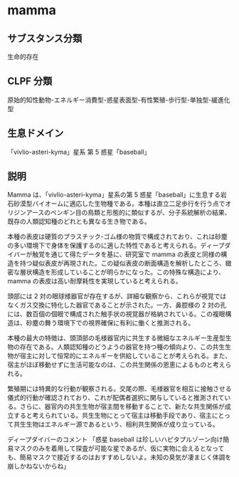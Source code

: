# mamma

## サブスタンス分類

生命的存在

## CLPF 分類

原始的知性動物-エネルギー消費型-惑星表面型-有性繁殖-歩行型-単独型-緩進化型

## 生息ドメイン

「vivlio-asteri-kyma」星系 第 5 惑星「baseball」

## 説明

Mamma は、「vivlio-asteri-kyma」星系の第 5 惑星「baseball」に生息する岩石砂漠型バイオームに適応した生物種である。本種は直立二足歩行を行う点でオリジンアースのペンギン目の鳥類と形態的に類似するが、分子系統解析の結果、既存の人類認知種のどれとも異なる生き物である。

本種の表皮は硬質のプラスチック-ゴム様の物質で構成されており、これは砂塵の多い環境下で身体を保護するのに適した特性であると考えられる。ディープダイバーが触覚を通じて得たデータを基に、研究室で mamma の表皮と同様の構造を持つ疑似表皮が再現された。この疑似表皮の断面構造を解析したところ、緻密な層状構造を形成していることが明らかになった。この特殊な構造により、mamma の表皮は高い耐摩耗性を実現していると考えられる。

頭部には 2 対の眼球様器官が存在するが、詳細な観察から、これらが視覚ではなくガス交換に特化した器官であることが示された。一方、鼻腔様の 2 対の孔には、数百個の個眼で構成された触手状の視覚器が格納されている。この複眼構造は、砂塵の舞う環境下での視界確保に有利に働くと推測される。

本種の最大の特徴は、頭頂部の毛様器官内に共生する微細なエネルギー生産型生物の存在である。人類認知種のどうようの器官を持つ種の傾向より、この共生生物が宿主に対して恒常的にエネルギーを供給していることが考えられる。また、宿主がほぼ移動せずに生活可能なのは、この共生関係の恩恵によるものと考えられる。

繁殖期には特異的な行動が観察される。交尾の際、毛様器官を相互に接触させる儀式的行動が確認されており、これが配偶者選択に関与していると推測されている。さらに、器官内の共生生物が宿主間を移動することで、新たな共生関係が成立すると考えられている。共生生物にとって宿主は移動手段であり、宿主にとって共生生物はエネルギー源であるという、相利共生関係が成り立っている。

ディープダイバーのコメント
「惑星 baseball は珍しいハピタプルゾーン向け簡易マスクのみを着用して探査が可能な星であるが、仮に実物に会えるとなっても、簡易マスクで接近するのはおすすめしないよ。未知の臭気が凄まじく体調を崩しかねないからね」

